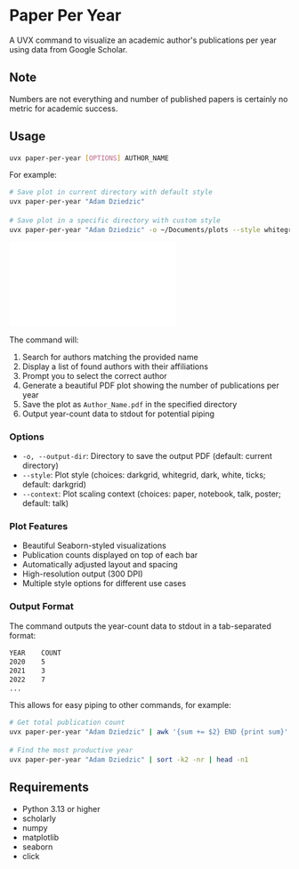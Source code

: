 # Paper Per Year

A UVX command to visualize an academic author's publications per year using data from Google Scholar.

## Note
Numbers are not everything and number of published papers is certainly no metric for academic success.

## Usage

```bash
uvx paper-per-year [OPTIONS] AUTHOR_NAME
```

For example:
```bash
# Save plot in current directory with default style
uvx paper-per-year "Adam Dziedzic"

# Save plot in a specific directory with custom style
uvx paper-per-year "Adam Dziedzic" -o ~/Documents/plots --style whitegrid --context poster
```


![Example plot for Adam Dziedzic](Adam_Dziedzic.pdf)



The command will:
1. Search for authors matching the provided name
2. Display a list of found authors with their affiliations
3. Prompt you to select the correct author
4. Generate a beautiful PDF plot showing the number of publications per year
5. Save the plot as `Author_Name.pdf` in the specified directory
6. Output year-count data to stdout for potential piping

### Options

- `-o, --output-dir`: Directory to save the output PDF (default: current directory)
- `--style`: Plot style (choices: darkgrid, whitegrid, dark, white, ticks; default: darkgrid)
- `--context`: Plot scaling context (choices: paper, notebook, talk, poster; default: talk)

### Plot Features

- Beautiful Seaborn-styled visualizations
- Publication counts displayed on top of each bar
- Automatically adjusted layout and spacing
- High-resolution output (300 DPI)
- Multiple style options for different use cases

### Output Format

The command outputs the year-count data to stdout in a tab-separated format:
```
YEAR    COUNT
2020    5
2021    3
2022    7
...
```

This allows for easy piping to other commands, for example:
```bash
# Get total publication count
uvx paper-per-year "Adam Dziedzic" | awk '{sum += $2} END {print sum}'

# Find the most productive year
uvx paper-per-year "Adam Dziedzic" | sort -k2 -nr | head -n1
```

## Requirements

- Python 3.13 or higher
- scholarly
- numpy
- matplotlib
- seaborn
- click
